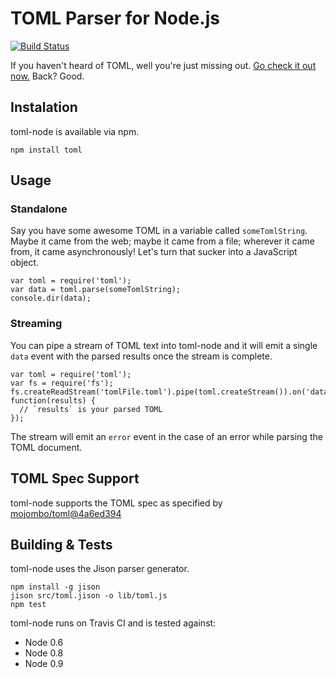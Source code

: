 TOML Parser for Node.js
=======================

[![Build Status](https://travis-ci.org/BinaryMuse/toml-node.png?branch=master)](https://travis-ci.org/BinaryMuse/toml-node)

If you haven't heard of TOML, well you're just missing out. [Go check it out now.](https://github.com/mojombo/toml) Back? Good.

Instalation
-----------

toml-node is available via npm.

    npm install toml

Usage
-----

### Standalone

Say you have some awesome TOML in a variable called `someTomlString`. Maybe it came from the web; maybe it came from a file; wherever it came from, it came asynchronously! Let's turn that sucker into a JavaScript object.

    var toml = require('toml');
    var data = toml.parse(someTomlString);
    console.dir(data);

### Streaming

You can pipe a stream of TOML text into toml-node and it will emit a single `data` event with the parsed results once the stream is complete.

    var toml = require('toml');
    var fs = require('fs');
    fs.createReadStream('tomlFile.toml').pipe(toml.createStream()).on('data', function(results) {
      // `results` is your parsed TOML
    });

The stream will emit an `error` event in the case of an error while parsing the TOML document.

TOML Spec Support
-----------------

toml-node supports the TOML spec as specified by [mojombo/toml@4a6ed394](https://github.com/mojombo/toml/tree/4a6ed3944183e2a0307ad6022b7daf53fb9e7eb0)

Building & Tests
----------------

toml-node uses the Jison parser generator.

    npm install -g jison
    jison src/toml.jison -o lib/toml.js
    npm test

toml-node runs on Travis CI and is tested against:

 * Node 0.6
 * Node 0.8
 * Node 0.9
